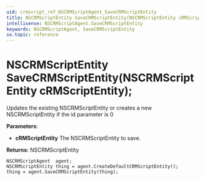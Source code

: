 ```yaml
---
uid: crmscript_ref_NSCRMScriptAgent_SaveCRMScriptEntity
title: NSCRMScriptEntity SaveCRMScriptEntity(NSCRMScriptEntity cRMScriptEntity);
intellisense: NSCRMScriptAgent.SaveCRMScriptEntity
keywords: NSCRMScriptAgent, SaveCRMScriptEntity
so.topic: reference
---
```


# NSCRMScriptEntity SaveCRMScriptEntity(NSCRMScriptEntity cRMScriptEntity);

Updates the existing NSCRMScriptEntity or creates a new NSCRMScriptEntity if the id parameter is 0

**Parameters**:
* **cRMScriptEntity** The NSCRMScriptEntity to save.

**Returns:** NSCRMScriptEntity

```crmscript
NSCRMScriptAgent  agent;
NSCRMScriptEntity thing = agent.CreateDefaultCRMScriptEntity();
thing = agent.SaveCRMScriptEntity(thing);
```

